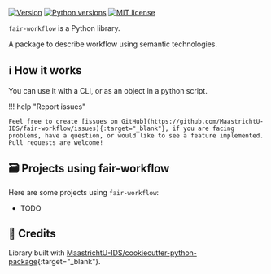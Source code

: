[![Version](https://img.shields.io/pypi/v/fair-workflow)](https://pypi.org/project/fair-workflow) [![Python versions](https://img.shields.io/pypi/pyversions/fair-workflow)](https://pypi.org/project/fair-workflow) [![MIT license](https://img.shields.io/pypi/l/fair-workflow)](https://github.com/MaastrichtU-IDS/fair-workflow/blob/main/LICENSE)

`fair-workflow` is a Python library.

A package to describe workflow using semantic technologies.

## ℹ️ How it works

You can use it with a CLI, or as an object in a python script.

!!! help "Report issues"

    Feel free to create [issues on GitHub](https://github.com/MaastrichtU-IDS/fair-workflow/issues){:target="_blank"}, if you are facing problems, have a question, or would like to see a feature implemented. Pull requests are welcome!

## 🗃️ Projects using fair-workflow

Here are some projects using `fair-workflow`:

* TODO


## 🤝 Credits

Library built with [MaastrichtU-IDS/cookiecutter-python-package](https://github.com/MaastrichtU-IDS/cookiecutter-python-package){:target="_blank"}.
